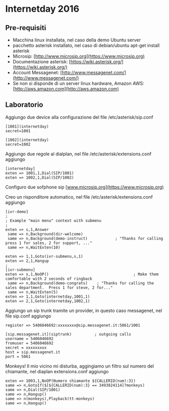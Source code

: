 # Internetday 2016


## Pre-requisiti

- Macchina linux installata, nel caso della demo Ubuntu server
- pacchetto asterisk installato, nel caso di debian/ubuntu apt-get install asterisk
- Microsip: [http://www.microsip.org](https://www.microsip.org)
- Documentazione asterisk: [https://wiki.asterisk.org/](https://wiki.asterisk.org/)
- Account Messagenet: [http://www.messagenet.com/](http://www.messagenet.com/)
- Se non si disponde di un server linux hardware, Amazon AWS: [http://aws.amazon.com](http://aws.amazon.com)

## Laboratorio

Aggiungo due device alla configurazione del file /etc/asterisk/sip.conf

```
[1001](internetday)
secret=1001

[1002](internetday)
secret=1002
```



Aggiungo due regole al dialplan, nel file /etc/asterisk/extensions.conf aggiungo

```
[internetday]
exten => 1001,1,Dial(SIP/1001)
exten => 1002,1,Dial(SIP/1002)
```
Configuro due sofphone sip [www.microsip.org](https://www.microsip.org)


Creo un risponditore automatico, nel file /etc/asterisk/extensions.conf aggiungo 

```
[ivr-demo]
;
; Example "main menu" context with submenu
;
exten => s,1,Answer
 same => n,Background(dir-welcome)
 same => n,Background(demo-instruct)            ; "Thanks for calling press 1 for sales, 2 for support, ..."
 same => n,WaitExten(10)

exten => 1,1,Goto(ivr-submenu,s,1)
exten => 2,1,Hangup
;
[ivr-submenu]
exten => s,1,NoOP()                                     ; Make them comfortable with 2 seconds of ringback
 same => n,Background(demo-congrats)    ; "Thanks for calling the sales department.  Press 1 for steve, 2 for..."
 same => n,WaitExten(5)
exten => 1,1,Goto(internetday,1001,1)
exten => 2,1,Goto(internetday,1002,1)
```

Aggiungo un sip trunk tramite un provider, in questo caso messagenet, nel file sip.conf aggiungo

```
register => 5406046692:xxxxxxxx@sip.messagenet.it:5061/1001

[sip.messagenet.it](siptrunk)          ; outgoing calls
username = 5406046692
fromuser = 5406046692
secret = xxxxxxxxx
host = sip.messagenet.it
port = 5061
```

Monkeys! Il mio vicino mi disturba, aggingiamo un filtro sul numero del chiamante, nel diaplan extensions.conf aggiungo 

```
exten => 1003,1,NoOP(Numero chiamante ${CALLERID(num):3})
same => n,GotoIf($[${CALLERID(num):3} == 3493824114]?monkeys)
same => n,Dial(SIP/1001)
same => n,Hangup()
same => n(monkeys),Playback(tt-monkeys)
same => n,Hangup()
```

